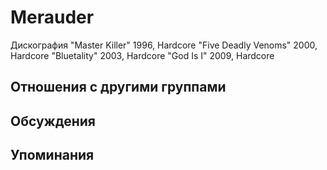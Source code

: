 # Merauder

Дискография
"Master Killer" 1996, Hardcore
"Five Deadly Venoms" 2000, Hardcore
"Bluetality" 2003, Hardcore
"God Is I" 2009, Hardcore

## Отношения с другими группами


## Обсуждения


## Упоминания

